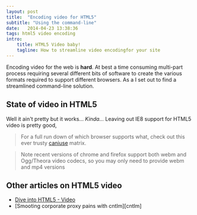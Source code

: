 ```yaml
---
layout: post
title:  "Encoding video for HTML5"
subtitle: "Using the command-line"
date:   2014-04-23 13:38:36
tags: html5 video encoding
intro:
    title: HTML5 Video baby!
    tagline: How to streamline video encodingfor your site
---
```

Encoding video for the web is **hard**. At best a time consuming multi-part
process requiring several different bits of software to create the various
formats required to support different browsers. As a I set out to find a streamlined command-line solution.

## State of video in HTML5

Well it ain't pretty but it works... _Kinda..._ Leaving out IE8 support for
HTML5 video is pretty good,

> For a full run down of which browser supports what, check out this ever trusty
[caniuse][caniusevideo] matrix.

> Note recent versions of chrome and firefox support both webm and Ogg/Theora video
codecs, so you may only need to provide webm and mp4 versions

## Other articles on HTML5 video
* [Dive into HTML5 - Video][diveintohtml5video]
* [Smooting corporate proxy pains with cntlm][cntlm]

[diveintohtml5video]: http://diveintohtml5.info/video.html
[caniusevideo]: http://caniuse.com/#search=video
